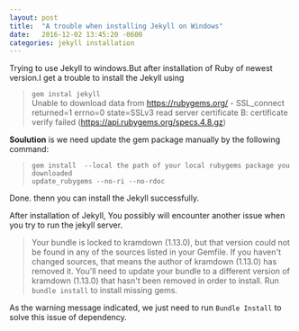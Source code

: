 ```yaml
---
layout: post
title:  "A trouble when installing Jekyll on Windows"
date:   2016-12-02 13:45:20 -0600
categories: jekyll installation
---
```

Trying to use Jekyll to windows.But after installation of Ruby of newest version.I get a trouble to install the Jekyll using  

 
> `gem instal jekyll`  
> Unable to download data from https://rubygems.org/ - SSL_connect returned=1 errno=0 state=SSLv3 read server certificate B: certificate verify failed (https://api.rubygems.org/specs.4.8.gz)  


**Soulution** is we need update the gem package manually by the following command:  

> `gem install  --local the path of your local rubygems package you downloaded`   
> `update_rubygems --no-ri --no-rdoc`

Done. thenn you can install the Jekyll successfully.


After installation of Jekyll, You possibly will encounter another issue when you try to run the jekyll server. 

> Your bundle is locked to kramdown (1.13.0), but that version could not be found in any of the sources listed in your Gemfile. If you haven't changed sources, that means the author of kramdown (1.13.0) has removed it. You'll need to update your bundle to a different version of kramdown (1.13.0) that hasn't been removed in order to install.
Run `bundle install` to install missing gems.

As the warning message indicated, we just need to run `Bundle Install` to solve this issue of dependency.